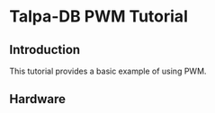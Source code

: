 # Talpa-DB PWM Tutorial

## Introduction
This tutorial provides a basic example of using PWM. 


## Hardware 


